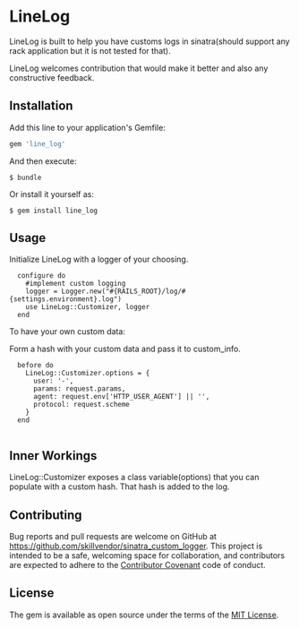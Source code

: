 # LineLog

LineLog is built to help you have customs logs in sinatra(should support any rack application but it is not tested for that).

LineLog welcomes contribution that would make it better and also any constructive feedback.

## Installation

Add this line to your application's Gemfile:

```ruby
gem 'line_log'
```

And then execute:

    $ bundle

Or install it yourself as:

    $ gem install line_log

## Usage

  Initialize LineLog with a logger of your choosing.

```
  configure do
    #implement custom logging
    logger = Logger.new("#{RAILS_ROOT}/log/#{settings.environment}.log")
    use LineLog::Customizer, logger
  end

```

  To have your own custom data:

  Form a hash with your custom data and pass it to custom_info.

```
  before do
    LineLog::Customizer.options = {
      user: '-',
      params: request.params,
      agent: request.env['HTTP_USER_AGENT'] || '',
      protocol: request.scheme
    }
  end
  
```

## Inner Workings

LineLog::Customizer exposes a class variable(options) that you can populate with a custom hash. That hash is added to the log.

## Contributing

Bug reports and pull requests are welcome on GitHub at https://github.com/skillvendor/sinatra_custom_logger. This project is intended to be a safe, welcoming space for collaboration, and contributors are expected to adhere to the [Contributor Covenant](http://contributor-covenant.org) code of conduct.


## License

The gem is available as open source under the terms of the [MIT License](http://opensource.org/licenses/MIT).

